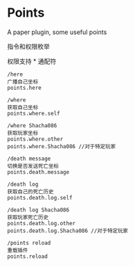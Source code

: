 # Points
A paper plugin, some useful points

指令和权限枚举

权限支持 * 通配符

    /here
    广播自己坐标
    points.here

    /where
    获取自己坐标
    points.where.self
    
    /where Shacha086
    获取玩家坐标
    points.where.other
    points.where.Shacha086 //对于特定玩家

    /death message
    切换是否发送死亡坐标
    points.death.message
    
    /death log
    获取自己的死亡历史
    points.death.log.self

    /death log Shacha086
    获取玩家死亡历史
    points.death.log.other
    points.death.log.Shacha086 //对于特定玩家

    /points reload
    重载插件
    points.reload
 